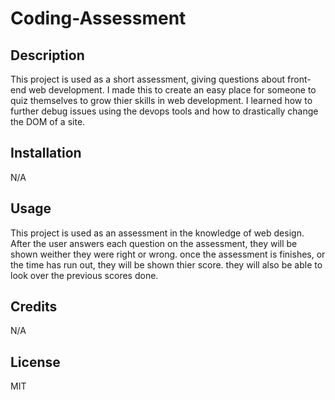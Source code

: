 # Coding-Assessment

## Description

This project is used as a short assessment, giving questions about front-end web development. I made this to create an easy place for someone to quiz themselves to grow thier skills in web development. I learned how to further debug issues using the devops tools and how to drastically change the DOM of a site. 


## Installation

N/A

## Usage

This project is used as an assessment in the knowledge of web design. After the user answers each question on the assessment, they will be shown weither they were right or wrong. once the assessment is finishes, or the time has run out, they will be shown thier score. they will also be able to look over the previous scores done. 

## Credits

N/A

## License

MIT